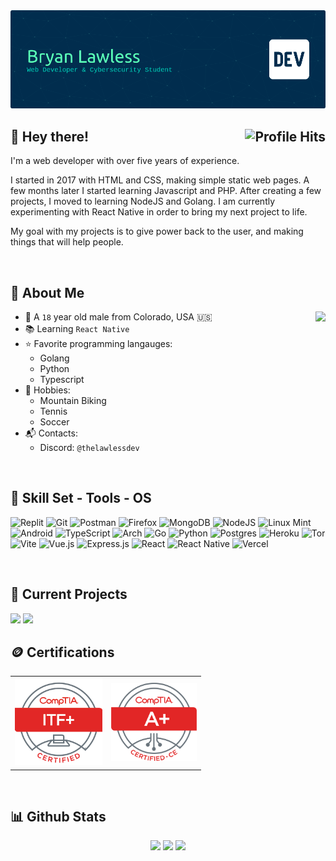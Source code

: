 <img src="./profile-banner.png" />

<h2>👋 Hey there! <img align="right" alt="Profile Hits" src="https://komarev.com/ghpvc/?username=TheLawlessDev&style=flat-square"></h2>

I'm a web developer with over five years of experience.

I started in 2017 with HTML and CSS, making simple static web pages. A few months later I started learning Javascript and PHP. After creating a few projects, I moved to learning NodeJS and Golang. I am currently experimenting with React Native in order to bring my next project to life.

My goal with my projects is to give power back to the user, and making things that will help people.

<br>

<h2>📜 About Me</h2>

<img align="right" src="https://spotify-github-profile.vercel.app/api/view?uid=316pt6l3w7zem7dk46bigtl3dhzy&cover_image=false&theme=default&show_offline=true&background_color=121212&interchange=true&bar_color=53b14f&bar_color_cover=true" />

- 🌲 A `18` year old male from Colorado, USA 🇺🇸
- 📚 Learning `React Native`
- ⭐ Favorite programming langauges:
    - Golang
    - Python
    - Typescript
- 🏓 Hobbies:
    - Mountain Biking
    - Tennis
    - Soccer
- 📬 Contacts:
    - Discord: `@thelawlessdev`

<br>
 
 <h2>🧰 Skill Set - Tools - OS</h2>
 
![Replit](https://img.shields.io/badge/Replit-DD1200?style=for-the-badge&logo=Replit&logoColor=white) ![Git](https://img.shields.io/badge/git-%23F05033.svg?style=for-the-badge&logo=git&logoColor=white) ![Postman](https://img.shields.io/badge/Postman-FF6C37?style=for-the-badge&logo=Postman&logoColor=white) ![Firefox](https://img.shields.io/badge/Firefox-FF7139?style=for-the-badge&logo=Firefox-Browser&logoColor=white) ![MongoDB](https://img.shields.io/badge/MongoDB-%234ea94b.svg?style=for-the-badge&logo=mongodb&logoColor=white) ![NodeJS](https://img.shields.io/badge/node.js-6DA55F?style=for-the-badge&logo=node.js&logoColor=white) ![Linux Mint](https://img.shields.io/badge/Linux%20Mint-87CF3E?style=for-the-badge&logo=Linux%20Mint&logoColor=white) ![Android](https://img.shields.io/badge/Android-3DDC84?style=for-the-badge&logo=android&logoColor=white) ![TypeScript](https://img.shields.io/badge/typescript-%23007ACC.svg?style=for-the-badge&logo=typescript&logoColor=white) ![Arch](https://img.shields.io/badge/Arch%20Linux-1793D1?logo=arch-linux&logoColor=fff&style=for-the-badge) ![Go](https://img.shields.io/badge/go-%2300ADD8.svg?style=for-the-badge&logo=go&logoColor=white) ![Python](https://img.shields.io/badge/python-3670A0?style=for-the-badge&logo=python&logoColor=ffdd54) ![Postgres](https://img.shields.io/badge/postgres-%23316192.svg?style=for-the-badge&logo=postgresql&logoColor=white) ![Heroku](https://img.shields.io/badge/heroku-%23430098.svg?style=for-the-badge&logo=heroku&logoColor=white) ![Tor](https://img.shields.io/badge/Tor-7D4698?style=for-the-badge&logo=Tor-Browser&logoColor=white) ![Vite](https://img.shields.io/badge/vite-%23646CFF.svg?style=for-the-badge&logo=vite&logoColor=white) ![Vue.js](https://img.shields.io/badge/vuejs-%2335495e.svg?style=for-the-badge&logo=vuedotjs&logoColor=%234FC08D) ![Express.js](https://img.shields.io/badge/express.js-%23404d59.svg?style=for-the-badge&logo=express&logoColor=%2361DAFB) ![React](https://img.shields.io/badge/react-%2320232a.svg?style=for-the-badge&logo=react&logoColor=%2361DAFB) ![React Native](https://img.shields.io/badge/react_native-%2320232a.svg?style=for-the-badge&logo=react&logoColor=%2361DAFB) ![Vercel](https://img.shields.io/badge/vercel-%23000000.svg?style=for-the-badge&logo=vercel&logoColor=white)

<br>

<h2>🚧 Current Projects</h2>
<div align="left">
    <img src="https://github-readme-stats.vercel.app/api/pin/?username=Student-Scoop&repo=Mobile-App&theme=github_dark&hide_border=true" />
    <img src="https://github-readme-stats.vercel.app/api/pin/?username=BryanLawless&repo=Scythe&theme=github_dark&hide_border=true" />
</div>

<h2>🪙 Certifications</h2>
<table>
  <tr>
    <td><img src="./itf-cert.png" height="140"></td>
    <td><img src="./a-plus-cert.png" height="125"></td>
  </tr>
</table>

<br>

<h2>📊 Github Stats</h2>
<p align="center">
  <img src="https://github-readme-stats.vercel.app/api?username=BryanLawless&theme=github_dark&hide_border=true&include_all_commits=false&count_private=true" width="32%">
  <img src="https://github-readme-streak-stats.herokuapp.com/?user=BryanLawless&theme=github_dark&hide_border=true" width="35%">
  <img src="https://github-readme-stats.vercel.app/api/top-langs/?username=BryanLawless&theme=github_dark&hide_border=true&include_all_commits=true&count_private=true&layout=compact" width="25%">
</p>
